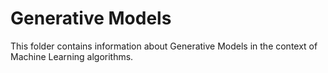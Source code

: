 # Generative Models

This folder contains information about Generative Models in the context of Machine Learning algorithms.